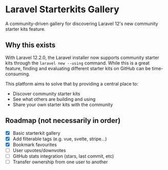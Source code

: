 # Laravel Starterkits Gallery

A community-driven gallery for discovering Laravel 12's new community starter kits feature.

## Why this exists

With Laravel 12.2.0, the Laravel installer now supports community starter kits through the `laravel new --using` command. While this is a great feature, finding and evaluating different starter kits on GitHub can be time-consuming.

This platform aims to solve that by providing a central place to:
- Discover community starter kits
- See what others are building and using
- Share your own starter kits with the community

## Roadmap (not necessarily in order)

- [x] Basic starterkit gallery
- [x] Add filterable tags (e.g. vue, svelte, stripe...)
- [x] Bookmark favourites
- [ ] User upvotes/downvotes
- [ ] GitHub stats integration (stars, last commit, etc)
- [ ] Transfer ownership from one user to another
